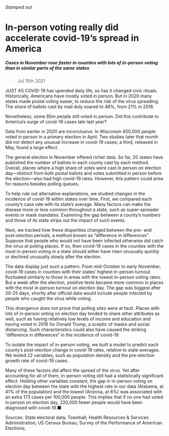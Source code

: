 ###### Stamped out
# In-person voting really did accelerate covid-19’s spread in America 
##### Cases in November rose faster in counties with lots of in-person voting than in similar parts of the same states 
> Jul 10th 2021 


JUST AS COVID-19 has upended daily life, so has it changed civic rituals. Historically, Americans have mostly voted in person. But in 2020 many states made postal voting easier, to reduce the risk of the virus spreading. The share of ballots cast by mail duly soared to 46%, from 21% in 2016.
Nonetheless, some 85m people still voted in person. Did this contribute to America’s surge of covid-19 cases late last year?

Data from earlier in 2020 are inconclusive. In Wisconsin 450,000 people voted in person in a primary election in April. Two studies later that month did not detect any unusual increase in covid-19 cases; a third, released in May, found a large effect.
The general election in November offered richer data. So far, 20 states have published the number of ballots in each county cast by each method. Overall, places where a high share of votes were cast in person on election day—distinct from both postal ballots and votes submitted in person before the election—also had high covid-19 rates. However, this pattern could arise for reasons besides polling queues.
To help rule out alternative explanations, we studied changes in the incidence of covid-19 within states over time. First, we compared each county’s case rate with its state’s average. Many factors can make the disease more or less common throughout a state, such as super-spreader events or mask mandates. Examining the gap between a county’s numbers and those of its state strips out the impact of such events.
Next, we tracked how these disparities changed between the pre- and post-election periods, a method known as “difference in differences”. Suppose that people who would not have been infected otherwise did catch the virus at polling places. If so, then covid-19 cases in the counties with the most in-person voting in a state should either have risen unusually quickly or declined unusually slowly after the election.
The data display just such a pattern. From mid-October to early November, covid-19 cases in counties with their states’ highest in-person turnout fluctuated similarly to those in areas with the lowest in-person voting rates. But a week after the election, positive tests became more common in places with the most in-person turnout on election day. The gap was biggest after 20-25 days, shortly after official data would include people infected by people who caught the virus while voting.
This divergence does not prove that polling sites were at fault. Places with lots of in-person voting on election day tended to share other attributes as well, such as having relatively low levels of income and education and having voted in 2016 for Donald Trump, a sceptic of masks and social distancing. Such characteristics could also have caused the striking “difference in differences” in the incidence of covid-19.


To isolate the impact of in-person voting, we built a model to predict each county’s post-election change in covid-19 rates, relative to state averages. We tested 22 variables, such as population density and the pre-election growth rate of covid-19 cases.
Many of these factors did affect the spread of the virus. Yet after accounting for all of them, in-person voting still had a statistically significant effect. Holding other variables constant, the gap in in-person voting on election day between the state with the highest rate in our data (Alabama, at 41% of the population) and the lowest (Arizona, at 6%) was associated with an extra 173 cases per 100,000 people. This implies that if no one had voted in person on election day, 220,000 fewer people would have been diagnosed with covid-19.■
Sources: State electoral data; Townhall; Health Resources &amp; Services Administration; US Census Bureau; Survey of the Performance of American Elections; 

